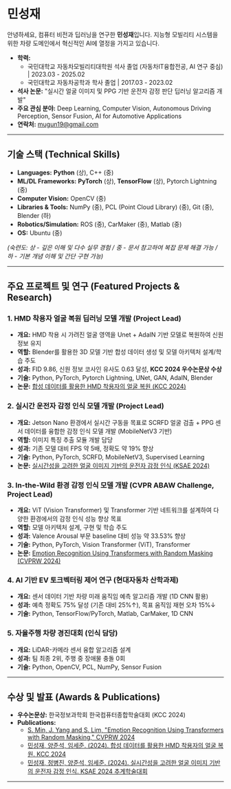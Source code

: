# 민성재

안녕하세요, 컴퓨터 비전과 딥러닝을 연구한 **민성재**입니다. 지능형 모빌리티 시스템을 위한 차량 도메인에서 혁신적인 AI에 열정을 가지고 있습니다.

- **학력:**
    - 국민대학교 자동차모빌리티대학원 석사 졸업 (자동차IT융합전공, AI 연구 중심) | 2023.03 - 2025.02
    - 국민대학교 자동차공학과 학사 졸업 | 2017.03 - 2023.02
- **석사 논문:** "실시간 얼굴 이미지 및 PPG 기반 운전자 감정 판단 딥러닝 알고리즘 개발"
- **주요 관심 분야:** Deep Learning, Computer Vision, Autonomous Driving Perception, Sensor Fusion, AI for Automotive Applications
- **연락처:** [mugun19@gmail.com](mailto:mugun19@gmail.com)

---

## 기술 스택 (Technical Skills)

* **Languages:** **Python** (상), C++ (중)
* **ML/DL Frameworks:** **PyTorch** (상), **TensorFlow** (상), Pytorch Lightning (중)
* **Computer Vision:** OpenCV (중)
* **Libraries & Tools:** NumPy (중), PCL (Point Cloud Library) (중), Git (중), Blender (하)
* **Robotics/Simulation:** ROS (중), CarMaker (중), Matlab (중)
* **OS:** Ubuntu (중)

*(숙련도: 상 - 깊은 이해 및 다수 실무 경험 / 중 - 문서 참고하여 복잡 문제 해결 가능 / 하 - 기본 개념 이해 및 간단 구현 가능)*

---

## 주요 프로젝트 및 연구 (Featured Projects & Research)

### 1. HMD 착용자 얼굴 복원 딥러닝 모델 개발 (Project Lead)
* **개요:** HMD 착용 시 가려진 얼굴 영역을 Unet + AdaIN 기반 모델로 복원하여 신원 정보 유지
* **역할:** Blender를 활용한 3D 모델 기반 합성 데이터 생성 및 모델 아키텍처 설계/학습 주도
* **성과:** FID 9.86, 신원 정보 코사인 유사도 0.63 달성, **KCC 2024 우수논문상 수상**
* **기술:** Python, PyTorch, Pytorch Lightning, UNet, GAN, AdaIN, Blender
* **논문:** [합성 데이터를 활용한 HMD 착용자의 얼굴 복원 (KCC 2024)](https://www.dbpia.co.kr/journal/articleDetail?nodeId=NODE11862045)

### 2. 실시간 운전자 감정 인식 모델 개발 (Project Lead)
* **개요:** Jetson Nano 환경에서 실시간 구동을 목표로 SCRFD 얼굴 검출 + PPG 센서 데이터를 융합한 감정 인식 모델 개발 (MobileNetV3 기반)
* **역할:** 이미지 특징 추출 모듈 개발 담당
* **성과:** 기존 모델 대비 FPS 약 5배, 정확도 약 19% 향상
* **기술:** Python, PyTorch, SCRFD, MobileNetV3, Supervised Learning
* **논문:** [실시간성을 고려한 얼굴 이미지 기반의 운전자 감정 인식 (KSAE 2024)](https://www.dbpia.co.kr/journal/articleDetail?nodeId=NODE12047679)

### 3. In-the-Wild 환경 감정 인식 모델 개발 (CVPR ABAW Challenge, Project Lead)
* **개요:** ViT (Vision Transformer) 및 Transformer 기반 네트워크를 설계하여 다양한 환경에서의 감정 인식 성능 향상 목표
* **역할:** 모델 아키텍처 설계, 구현 및 학습 주도
* **성과:** Valence Arousal 부문 baseline 대비 성능 약 33.53% 향상
* **기술:** Python, PyTorch, Vision Transformer (ViT), Transformer
* **논문:** [Emotion Recognition Using Transformers with Random Masking (CVPRW 2024)](https://ieeexplore.ieee.org/document/10678303)

### 4. AI 기반 EV 토크벡터링 제어 연구 (현대자동차 산학과제)
* **개요:** 센서 데이터 기반 차량 미래 움직임 예측 알고리즘 개발 (1D CNN 활용)
* **성과:** 예측 정확도 75% 달성 (기존 대비 25%↑), 목표 움직임 재현 오차 15%↓
* **기술:** Python, TensorFlow/PyTorch, Matlab, CarMaker, 1D CNN

### 5. 자율주행 차량 경진대회 (인식 담당)
* **개요:** LiDAR-카메라 센서 융합 알고리즘 설계
* **성과:** 팀 최종 2위, 주행 중 장애물 충돌 0회
* **기술:** Python, OpenCV, PCL, NumPy, Sensor Fusion

---

## 수상 및 발표 (Awards & Publications)

* **우수논문상:** 한국정보과학회 한국컴퓨터종합학술대회 (KCC 2024)
* **Publications:**
    * [S. Min, J. Yang and S. Lim, "Emotion Recognition Using Transformers with Random Masking," CVPRW 2024](https://ieeexplore.ieee.org/document/10678303)
    * [민성재, 양준석, 임세준. (2024). 합성 데이터를 활용한 HMD 착용자의 얼굴 복원. KCC 2024](https://www.dbpia.co.kr/journal/articleDetail?nodeId=NODE11862045)
    * [민성재, 정병진, 양준석, 임세준. (2024). 실시간성을 고려한 얼굴 이미지 기반의 운전자 감정 인식. KSAE 2024 추계학술대회](https://www.dbpia.co.kr/journal/articleDetail?nodeId=NODE12047679)

---
